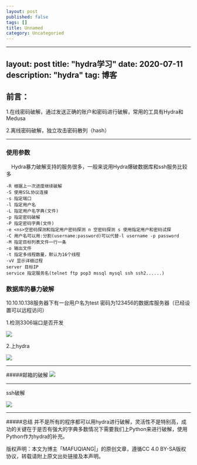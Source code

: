 ```yaml
---
layout: post
published: false
tags: []
title: Unnamed
category: Uncategoried
---
```

---
layout: post
title: "hydra学习"
date: 2020-07-11
description: "hydra"
tag: 博客 
---   

前言：   
---

1.在线密码破解，通过发送正确的账户和密码进行破解，常用的工具有Hydra和Medusa

2.离线密码破解，独立攻击密码散列（hash）

---

### 使用参数

 　Hydra暴力破解支持的服务很多，一般来说用Hydra爆破数据库和ssh服务比较多
```
-R 根据上一次进度继续破解
-S 使用SSL协议连接
-s 指定端口
-l 指定用户名
-L 指定用户名字典(文件)
-p 指定密码破解
-P 指定密码字典(文件)
-e <ns>空密码探测和指定用户密码探测 n 空密码探测 s 使用指定用户和密码试探
-C 用户名可以用:分割(username:password)可以代替-l username -p password
-M 指定目标列表文件一行一条
-o 输出文件
-t 指定多线程数量，默认为16个线程
-vV 显示详细过程
server 目标IP
service 指定服务名(telnet ftp pop3 mssql mysql ssh ssh2......)

```


### 数据库的暴力破解

10.10.10.138服务器下有一台用户名为test 密码为123456的数据库服务器（已经设置可以远程访问）

1.检测3306端口是否开发

[![](https://img-blog.csdnimg.cn/20190319170949462.jpeg)](https://img-blog.csdnimg.cn/20190319170949462.jpeg)

2.上hydra

[![](https://img-blog.csdnimg.cn/20190319170949627.jpeg)](https://img-blog.csdnimg.cn/20190319170949627.jpeg)

---
#####邮箱的破解
[![](https://img-blog.csdnimg.cn/2019031917095014.png)](https://img-blog.csdnimg.cn/2019031917095014.png)

---

ssh破解

[![](https://img-blog.csdnimg.cn/20190319170950966.png?x-oss-process=image/watermark,type_ZmFuZ3poZW5naGVpdGk,shadow_10,text_aHR0cHM6Ly9ibG9nLmNzZG4ubmV0L3FxXzM5MTEyNjQ2,size_16,color_FFFFFF,t_70)](https://img-blog.csdnimg.cn/20190319170950966.png?x-oss-process=image/watermark,type_ZmFuZ3poZW5naGVpdGk,shadow_10,text_aHR0cHM6Ly9ibG9nLmNzZG4ubmV0L3FxXzM5MTEyNjQ2,size_16,color_FFFFFF,t_70)

---
#####总结
并不是所有的程序都可以用hydra进行破解，灵活性不是特别高，成功的关键在于是否有强大的字典多数情况下需要我们上Python来进行破解，使用Python作为hydra的补充。

版权声明：本文为博主「MAFUQIANG|」的原创文章，遵循CC 4.0 BY-SA版权协议，转载请附上原文出处链接及本声明。









